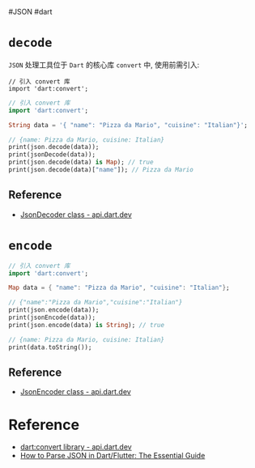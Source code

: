 #JSON #dart

# `decode`

`JSON` 处理工具位于 `Dart` 的核心库 `convert` 中, 使用前需引入:

```
// 引入 convert 库
import 'dart:convert';
```

```dart
// 引入 convert 库
import 'dart:convert';

String data = '{ "name": "Pizza da Mario", "cuisine": "Italian"}';

// {name: Pizza da Mario, cuisine: Italian}
print(json.decode(data));
print(jsonDecode(data));
print(json.decode(data) is Map); // true
print(json.decode(data)["name"]); // Pizza da Mario
```

## Reference

* [JsonDecoder class - api.dart.dev](https://api.dart.dev/stable/2.18.5/dart-convert/JsonDecoder-class.html)

# `encode`

```dart
// 引入 convert 库
import 'dart:convert';

Map data = { "name": "Pizza da Mario", "cuisine": "Italian"};

// {"name":"Pizza da Mario","cuisine":"Italian"}
print(json.encode(data));
print(jsonEncode(data));
print(json.encode(data) is String); // true

// {name: Pizza da Mario, cuisine: Italian}
print(data.toString());
```

## Reference

* [JsonEncoder class - api.dart.dev](https://api.dart.dev/stable/2.18.5/dart-convert/JsonEncoder-class.html)

# Reference

* [dart:convert library - api.dart.dev](https://api.dart.dev/stable/2.18.5/dart-convert/dart-convert-library.html)
* [How to Parse JSON in Dart/Flutter: The Essential Guide](https://codewithandrea.com/articles/parse-json-dart/)